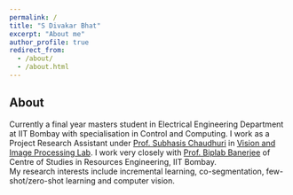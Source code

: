 ```yaml
---
permalink: /
title: "S Divakar Bhat"
excerpt: "About me"
author_profile: true
redirect_from: 
  - /about/
  - /about.html
---
```

## About

Currently a final year masters student in Electrical Engineering Department at IIT Bombay with specialisation in Control and Computing. I work as a Project Research Assistant under <a href="https://www.ee.iitb.ac.in/~sc/" target="_blank">Prof. Subhasis Chaudhuri</a> in <a href="http://www.ee.iitb.ac.in/~viplab/" target="_blank">Vision and Image Processing Lab</a>. I work very closely with <a href="https://biplab-banerjee.github.io/" target="_blank">Prof. Biplab Banerjee</a> of Centre of Studies in Resources Engineering, IIT Bombay.  
My research interests include incremental learning, co-segmentation, few-shot/zero-shot learning and computer vision.

